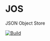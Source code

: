 # JOS
JSON Object Store

[![Build](https://img.shields.io/github/actions/workflow/status/JakeRoggenbuck/JOS/build.yml?branch=main&style=for-the-badge)](https://github.com/JakeRoggenbuck/JOS/actions)
